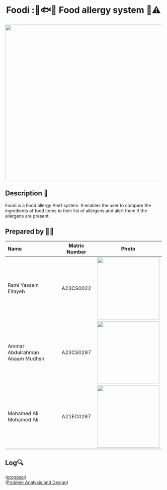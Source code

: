 <h1 align="center"> Foodi :🍞🐟🚨 Food allergy system 🥜⚠️ </h1>

<img src="https://github.com/jjn7702/SECJ1023-PT2/assets/149052853/d9de1b0f-30f3-4df9-9806-7bcb3b2424c1" width="1500" height="500">

## Description 📝
  Foodi is a Food allergy Alert system. It enables the user to compare the ingredients of food items to their list of allergens and alert them if the allergens are present.



## Prepared by 🧑‍💻

| Name             | Matric Number | Photo                                                         |
| :---------------- | :-------------: | :------------------------------------------------------------: |
| Rami Yassein Eltayeb       | A23CS0022     |<img src="https://github.com/jjn7702/SECJ1023-PT2/assets/149052853/329e2772-2863-4f96-bd32-f6028edc0d6e" width="200" height="200">|
| Ammar Abdulrahman Anaam Mudhsh   | A23CS0287   |<img src="https://github.com/jjn7702/SECJ1023-PT2/assets/149052853/141bba51-21cd-4963-a9f7-bca34e29dd39" width="200" height="200">|
| Mohamed Ali Mohamed Ali | A21EC0287     | <img src="https://github.com/jjn7702/SECJ1023-PT2/assets/149052853/a4149f9f-5667-4148-b33a-94d4565ff249" width="200" height="200">      |

## Log🔍
([proposal](https://github.com/jjn7702/SECJ1023-PT2/tree/main/Submission/sec08_23242/foodi/Project%20Proposal))<br>
([Problem Analysis and Design](https://github.com/jjn7702/SECJ1023-PT2/tree/main/Submission/sec08_23242/foodi/Analysis-Design))
